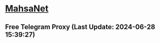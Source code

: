 
# [MahsaNet](https://t.me/mahsa_net)
## Free Telegram Proxy (Last Update: 2024-06-28 15:39:27)

    